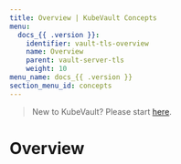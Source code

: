```yaml
---
title: Overview | KubeVault Concepts
menu:
  docs_{{ .version }}:
    identifier: vault-tls-overview
    name: Overview
    parent: vault-server-tls
    weight: 10
menu_name: docs_{{ .version }}
section_menu_id: concepts
---
```


> New to KubeVault? Please start [here](/docs/concepts/README.md).

# Overview